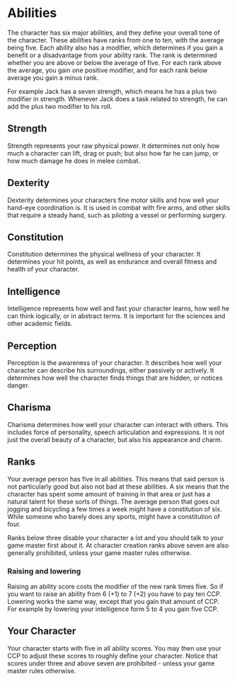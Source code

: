 # Abilities

The character has six major abilities, and they define your overall tone of the
character. These abilities have ranks from one to ten, with the average being
five. Each ability also has a modifier, which determines if you gain a benefit
or a disadvantage from your ability rank. The rank is determined whether you are
above or below the average of five. For each rank above the average, you gain
one positive modifier, and for each rank below average you gain a minus rank.

For example Jack has a seven strength, which means he has a plus two modifier
in strength. Whenever Jack does a task related to strength, he can add the plus
two modifier to his roll.

## <i class="fa fa-2x ehicon-strength"></i> Strength
Strength represents your raw physical power. It determines not
only how much a character can lift, drag or push; but also how far he can jump,
or how much damage he does in melee combat.

## <i class="fa fa-2x ehicon-dexterity"></i> Dexterity
Dexterity determines your characters fine motor skills and how
well your hand-eye coordination is. It is used in combat with fire arms, and
other skills that require a steady hand, such as piloting a vessel or performing
surgery.

## <i class="fa fa-2x ehicon-constitution"></i> Constitution
Constitution determines the physical wellness of your
character. It determines your hit points, as well as endurance and overall
fitness and health of your character.

## <i class="fa fa-2x ehicon-intelligence"></i> Intelligence
Intelligence represents how well and fast your character
learns, how well he can think logically, or in abstract terms. It is important
for the sciences and other academic fields.

## <i class="fa fa-2x ehicon-perception"></i> Perception
Perception is the awareness of your character. It describes
how well your character can describe his surroundings, either passively or
actively. It determines how well the character finds things that are hidden,
or notices danger.

## <i class="fa fa-2x ehicon-charisma"></i> Charisma
Charisma determines how well your character can interact with
others. This includes force of personality, speech articulation and expressions.
It is not just the overall beauty of a character, but also his appearance and
charm.

## Ranks

Your average person has five in all abilities. This means that said person is
not particularly good but also not bad at these abilities. A six means that the
character has spent some amount of training in that area or just has a
natural talent for these sorts of things. The average person that goes out
jogging and bicycling a few times a week might have a constitution of six.
While someone who barely does any sports, might have a constitution of four.

Ranks below three disable your character a lot and you should talk to your
game master first about it. At character creation ranks above seven are also
generally prohibited, unless your game master rules otherwise.

### Raising and lowering

Raising an ability score costs the modifier of the new rank times five. So if
you want to raise an ability from 6 (+1) to 7 (+2) you have to pay ten CCP.
Lowering works the same way, except that you gain that amount of CCP. For
example by lowering your intelligence form 5 to 4 you gain five CCP.

## Your Character

Your character starts with five in all ability scores. You may then use your
CCP to adjust these scores to roughly define your character. Notice that scores
under three and above seven are prohibited - unless your game master rules
otherwise.
